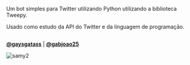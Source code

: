 Um bot simples para Twitter utilizando Python utilizando a biblioteca Tweepy.

Usado como estudo da API do Twitter e da linguagem de programação.

##
**[@gaysgatass](https://twitter.com/gaysgatass)**   |  **[@gabjoao25](https://twitter.com/gaysgatass)**



![samy2](https://user-images.githubusercontent.com/99145148/192077370-81eebc23-defa-42c4-bcb3-d8c8af454c23.jpg)
